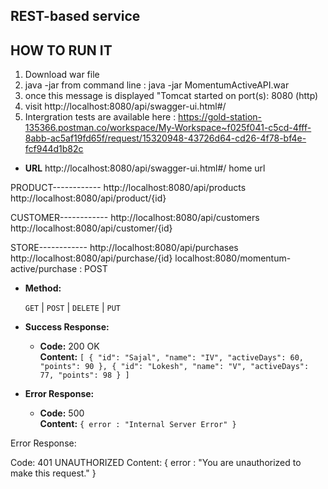 **REST-based service**
----------------------------------------------------------
  HOW TO RUN IT
-----------------------------------------------------------
1. Download war file
2. java -jar <War name> from command line  : java -jar MomentumActiveAPI.war
4. once this message is displayed "Tomcat started on port(s): 8080 (http)
5. visit http://localhost:8080/api/swagger-ui.html#/
6. Intergration tests are available here :
 https://gold-station-135366.postman.co/workspace/My-Workspace~f025f041-c5cd-4fff-8abb-ac5af19fd65f/request/15320948-43726d64-cd26-4f78-bf4e-fcf944d1b82c



* **URL**
http://localhost:8080/api/swagger-ui.html#/ home url

PRODUCT------------
http://localhost:8080/api/products
http://localhost:8080/api/product/{id} 

CUSTOMER------------
http://localhost:8080/api/customers
http://localhost:8080/api/customer/{id} 

STORE------------
http://localhost:8080/api/purchases
http://localhost:8080/api/purchase/{id}
localhost:8080/momentum-active/purchase : POST

* **Method:**
  
  `GET` | `POST` | `DELETE` | `PUT`
  

* **Success Response:**


  * **Code:** 200 OK <br />
    **Content:** `[
    {
        "id": "Sajal",
        "name": "IV",
        "activeDays": 60,
        "points": 90
    },
    {
        "id": "Lokesh",
        "name": "V",
        "activeDays": 77,
        "points": 98
    }
]`
 
* **Error Response:**

  * **Code:** 500 <br />
    **Content:** `{ error : "Internal Server Error" }`

 Error Response:

Code: 401 UNAUTHORIZED
Content: { error : "You are unauthorized to make this request." }





